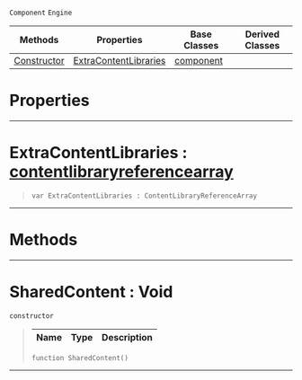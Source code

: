  `Component` `Engine`



|Methods|Properties|Base Classes|Derived Classes|
|---|---|---|---|
|[ Constructor](https://github.com/zeroengineteam/ZeroDocs/code_reference/class_reference/sharedcontent.markdown#sharedcontent-void)|[ ExtraContentLibraries](https://github.com/zeroengineteam/ZeroDocs/code_reference/class_reference/sharedcontent.markdown#extracontentlibraries-ze)|[component](https://github.com/zeroengineteam/ZeroDocs/code_reference/class_reference/component.markdown)| |


 #  Properties


---  
 #  ExtraContentLibraries : [contentlibraryreferencearray](https://github.com/zeroengineteam/ZeroDocs/code_reference/class_reference/contentlibraryreferencearray.markdown)

> 
> ``` lang=cpp, name=Zilch
> var ExtraContentLibraries : ContentLibraryReferenceArray


---  
 #  Methods


---  
 #  SharedContent : Void

 `constructor`

> 
> |Name|Type|Description|
> |---|---|---|
> ``` lang=cpp, name=Zilch
> function SharedContent()
> ``` 


---  
 

 